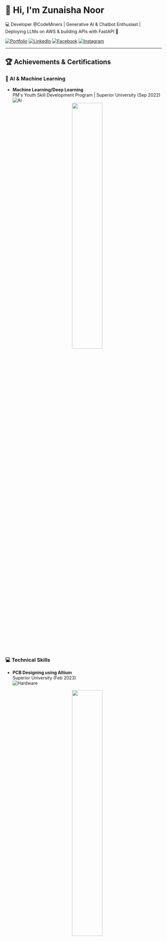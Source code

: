 # 👋 Hi, I'm Zunaisha Noor

💻 Developer @CodeMiners | Generative AI & Chatbot Enthusiast | Deploying LLMs on AWS & building APIs with FastAPI 🚀

[![Portfolio](https://img.shields.io/badge/🌐-Portfolio-blue)](https://zunaishanoorportfolio.netlify.app)
[![LinkedIn](https://img.shields.io/badge/🔗-LinkedIn-blue)](https://linkedin.com/in/zunaisha-noor-982791315)
[![Facebook](https://img.shields.io/badge/📘-Facebook-blue)](https://facebook.com/profile.php?id=61565115026868)
[![Instagram](https://img.shields.io/badge/📸-Instagram-red)](https://www.instagram.com/zunaisha1767?igsh=MWNoeGwzeGZld2MwZw==)

---

## 🏆 Achievements & Certifications

### 🤖 AI & Machine Learning
- **Machine Learning/Deep Learning**  
  PM's Youth Skill Development Program | Superior University (Sep 2022)  
  ![AI](https://img.shields.io/badge/🔬-AI-yellowgreen)
  <div align="center">
    <img src="https://github.com/user-attachments/assets/5f36b7df-cd67-4305-8386-b34e3be23b45" width="45%" />
   </div>

### 💻 Technical Skills
- **PCB Designing using Altium**  
  Superior University (Feb 2023)  
  ![Hardware](https://img.shields.io/badge/🔌-Hardware-orange)
  <div align="center">
    <img src="https://github.com/user-attachments/assets/09c3dded-fd28-4a4e-a440-e885bbed96c1" width="45%" />
  </div>

- **Front-End Development**  
  Meta via Coursera (Feb 2024)  
  [![Verify](https://img.shields.io/badge/📜-Verify_Certificate-blue)](https://coursera.org/verify/72Y5ZXSY8KNR)  
  ![Web](https://img.shields.io/badge/🌐-Web_Dev-brightgreen)
  <div align="center">
      <img src="https://github.com/user-attachments/assets/0f619cac-44fa-44be-b6f3-fa47fdf15ac0" width="45%" />
  </div>

### 📊 Data & Business
- **Data Analytics & Business Intelligence**  
  DigiSkills (Feb 2024)  
  [![Verify](https://img.shields.io/badge/📜-Verify_Certificate-blue)](https://digiskills.pk/verify)  
  ![Data](https://img.shields.io/badge/📈-Data_Analytics-blueviolet)
  <div align="center">
    <img src="" width="45%" />
  </div>

### 🚀 Professional Development
- **Freelancing** | DigiSkills (Oct 2023)
    <div align="center">
      <img src="" width="45%" />
    </div>
- **Virtual Assistant** | DigiSkills (Feb 2024)
    <div align="center">
      <img src="" width="45%" />
    </div>
- **Communication & Soft Skills** | DigiSkills (Oct 2023)
    <div align="center">
      <img src="" width="45%" />
    </div>

### 🌱 Personal Growth
- **40-Day Sunnah Challenge** | SOSS  
  ![Mindfulness](https://img.shields.io/badge/🧠-Mindfulness-success)
  <div align="center">
    <img src="https://github.com/user-attachments/assets/5e3c8c40-dbdc-4c58-ac52-060c26ab4754" width="45%" />
  </div>

---

## 📈 GitHub Stats

<div align="center">
  <a href="https://github.com/ZunaishaN00R">
    <img height="180em" src="https://github-readme-stats.vercel.app/api?username=ZunaishaN00R&show_icons=true&theme=radical&hide_border=true&count_private=true" />
    <img height="180em" src="https://github-readme-stats.vercel.app/api/top-langs/?username=ZunaishaN00R&layout=compact&theme=radical&hide_border=true&langs_count=8" />
  </a>
</div>

## 🛠️ Technical Stack
```python
{
  "Languages": ["Python", "JavaScript", "HTML/CSS"],
  "AI/ML": ["TensorFlow", "LLMs", "Chatbots"],
  "Cloud": ["AWS", "Serverless"],
  "Web": ["FastAPI", "React"],
  "Tools": ["Altium", "Git", "VS Code"]
}
